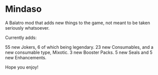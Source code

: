 # Mindaso
A Balatro mod that adds new things to the game, not meant to be taken seriously whatsoever.

Currently adds:

55 new Jokers, 6 of which being legendary.
23 new Consumables, and a new consumable type, Mixotic.
3 new Booster Packs.
5 new Seals
and 5 new Enhancements.

Hope you enjoy!
